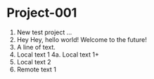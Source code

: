 # Project-001
1. New test project ...
2. Hey Hey, hello world! Welcome to the future!
3. A line of text.
4. Local text 1
4a. Local text 1+
5. Local text 2
6. Remote text 1
